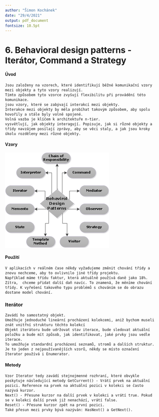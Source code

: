 ```yaml
---
author: "Šimon Kochánek"
date: "29/4/2021"
output: pdf_document
fontsize: 10.5pt
---
```


<style type="text/css">
  body{
    font-size: 10.5pt;
  }
</style>

# 6. Behavioral design patterns - Iterátor, Command a Strategy

#### Úvod

    Jsou založeny na vzorech, které identifikují běžné komunikační vzory mezi objekty a tyto vzory realizují.
    Tímto způsobem tyto vzorce zvyšují flexibilitu při provádění této komunikace.
    jsou vzory, které se zabývají interakcí mezi objekty. 
    Interakce mezi objekty by měla probíhat takovým způsobem, aby spolu hovořily a stále byly volně spojené. 
    Volná vazba je klíčem k architektuře n-tier.
    vysvětlují, jak objekty interagují. Popisuje, jak si různé objekty a třídy navzájem posílají zprávy, aby se věci staly, a jak jsou kroky úkolu rozděleny mezi různé objekty.

#### Vzory

![](images/BehavioralPattern1.png)

#### Použití

    V aplikacích v reálném čase někdy vyžadujeme změnit chování třídy a znovu nechceme, aby to ovlivnilo jiné třídy projektu. 
    Například máme třídu faktur, která aktuálně používá daně jako 18%. Zítra,  chceme přidat další daň navíc. To znamená, že měníme chování třídy. K vyřešení takového typu problémů s chováním se do obrazu dostane model chování.

### Iterátor

    Zavádí ho samostatný objekt.
    Umožňuje jednoduché lineární procházení kolekcemi, aniž bychom museli znát vnitřní strukturu těchto kolekcí
    Objekt iterátoru bude udržovat stav iterace, bude sledovat aktuální položku a bude mít způsob, jak identifikovat, jaké prvky jsou vedle iterace. 
    To umožňuje standardní procházení seznamů, stromů a dalších struktur.
    Je to jeden z nejpoužívanějších vzorů, někdy se místo označení Iterator používá i Enumerator.

#### Metody

    Vzor Iterator tedy zavádí stejnojmenné rozhraní, které obvykle poskytuje následující metody GetCurrent() - Vrátí prvek na aktuální pozici. Reference na prvek na aktuální pozici v kolekci se často nazývá kurzor.
    Next() - Přesune kurzor na další prvek v kolekci a vrátí true. Pokud se v kolekci další prvek již nenachází, vrátí false.
    Reset() - Přesune kurzor zpět na první pozici.
    Také přesun mezi prvky bývá nazýván: HasNext() a GetNext().



